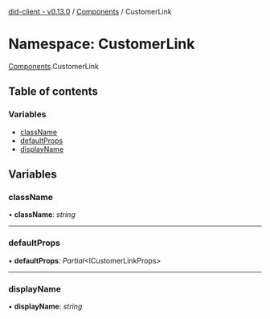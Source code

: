 [did-client - v0.13.0](../README.md) / [Components](components.md) / CustomerLink

# Namespace: CustomerLink

[Components](components.md).CustomerLink

## Table of contents

### Variables

- [className](components.customerlink.md#classname)
- [defaultProps](components.customerlink.md#defaultprops)
- [displayName](components.customerlink.md#displayname)

## Variables

### className

• **className**: *string*

___

### defaultProps

• **defaultProps**: *Partial*<ICustomerLinkProps\>

___

### displayName

• **displayName**: *string*
